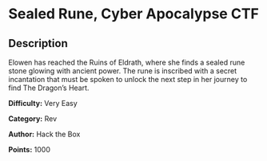 # Sealed Rune, Cyber Apocalypse CTF

## Description

Elowen has reached the Ruins of Eldrath, where she finds a sealed rune stone glowing with ancient power. The rune is inscribed with a secret incantation that must be spoken to unlock the next step in her journey to find The Dragon’s Heart.

**Difficulty:** Very Easy

**Category:** Rev

**Author:** Hack the Box

**Points:** 1000

